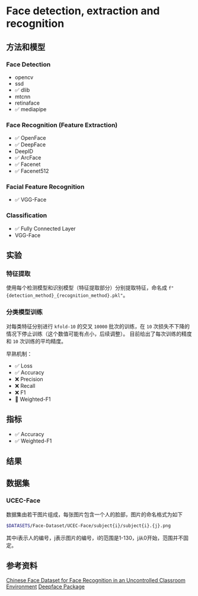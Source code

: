 # Face detection, extraction and recognition

## 方法和模型
### Face Detection
- opencv
- ssd
- ✅ dlib
- mtcnn
- retinaface
- ✅ mediapipe

### Face Recognition (Feature Extraction)
- ✅ OpenFace
- ✅ DeepFace
- DeepID
- ✅ ArcFace
- ✅ Facenet
- ✅ Facenet512

### Facial Feature Recognition
- ✅ VGG-Face

### Classification
- ✅ Fully Connected Layer
- VGG-Face

## 实验
### 特征提取
使用每个检测模型和识别模型（特征提取部分）分别提取特征，命名成 `f"{detection_method}_{recognition_method}.pkl"`。

### 分类模型训练
对每类特征分别进行 `kfold-10` 的交叉 `10000` 批次的训练，在 `10` 次损失不下降的情况下停止训练（这个数值可能有点小，后续调整）。
目前给出了每次训练的精度和 `10` 次训练的平均精度。

早熟机制：
- ✅ Loss
- ✅ Accuracy
- ❌ Precision
- ❌ Recall
- ❌ F1
- 🚧 Weighted-F1

## 指标
- ✅ Accuracy
- ✅ Weighted-F1

## 结果

## 数据集

### UCEC-Face
数据集由若干图片组成，每张图片包含一个人的脸部，图片的命名格式为如下
```sh
$DATASETS/Face-Dataset/UCEC-Face/subject{i}/subject{i}.{j}.png
```
其中i表示人的编号，j表示图片的编号，i的范围是1-130，j从0开始，范围并不固定。


## 参考资料
[Chinese Face Dataset for Face Recognition in an Uncontrolled Classroom Environment](https://ieeexplore.ieee.org/stamp/stamp.jsp?arnumber=10210367)
[Deepface Package](https://github.com/serengil/deepface)

